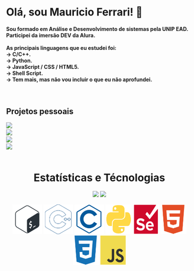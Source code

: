 <h1>Olá, sou Mauricio Ferrari! 👋</h1>

<h4>Sou formado em Análise e Desenvolvimento de sistemas pela UNIP EAD.<br/>
Participei da imersão DEV da Alura.<br/><br/>
As principais linguagens que eu estudei foi:<br/>
-> C/C++.<br/>
-> Python.<br/>
-> JavaScript / CSS / HTML5.<br/>
-> Shell Script.<br/>
-> Tem mais, mas não vou incluir o que eu não aprofundei.<br/>
</h4><br/>

<h2>Projetos pessoais</h2>
<div>
  <img src="https://img.shields.io/github/v/release/mxnt10/cpu-limit?color=00aa00&label=CPU-Limit%20-%20CPU%20Frequency%20Limit&style=flat-square"><br/>
  <img src="https://img.shields.io/github/v/release/mxnt10/ckdeps?color=00aa00&label=CkDeps%20-%20Check%20Dependencies&style=flat-square"><br/>
  <img src="https://img.shields.io/github/v/release/mxnt10/face?color=00aa00&label=Face%20-%20Facebook%20Desktop&style=flat-square"><br/>
  <img src="https://img.shields.io/github/v/release/mxnt10/insta?color=00aa00&label=Insta%20-%20Instagram%20Desktop&style=flat-square">
</div><br/>

<h1 align="center"> Estatísticas e Técnologias</h1>

<div align="center">
  <img height="180em" src="https://github-readme-stats.vercel.app/api?username=mxnt10&show_icons=true&theme=aura&include_all_commits=true&count_private=true">
  <img height="180em" src="https://github-readme-stats.vercel.app/api/top-langs/?username=mxnt10&layout=compact&langs_count=7&theme=aura"/>
</div><br/>

<div align="center">
  <img src="https://github.com/devicons/devicon/blob/master/icons/bash/bash-plain.svg" height="80" width="80"/>
  <img src="https://github.com/devicons/devicon/blob/master/icons/cplusplus/cplusplus-line.svg" height="80" width="80"/>
  <img src="https://github.com/devicons/devicon/blob/master/icons/c/c-line.svg" height="80" width="80"/>
  <img src="https://github.com/devicons/devicon/blob/master/icons/python/python-plain.svg" height="80" width="70"/>
  <img src="https://github.com/devicons/devicon/blob/master/icons/selenium/selenium-original.svg" height="80" width="70"/>
  <img src="https://github.com/devicons/devicon/blob/master/icons/html5/html5-plain.svg" height="80" width="70"/>
  <img src="https://github.com/devicons/devicon/blob/master/icons/css3/css3-plain.svg" height="80" width="70"/>
  <img src="https://github.com/devicons/devicon/blob/master/icons/javascript/javascript-original.svg" height="80" width="70"/>
</div>
